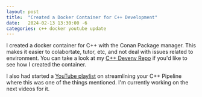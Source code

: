 ```yaml
---
layout: post
title:  "Created a Docker Container for C++ Development"
date:   2024-02-13 13:30:00 -6
categories: c++ docker youtube update
---
```


I created a docker container for C++ with the Conan Package manager. This makes it easier to colabortate, tutor, etc, and not deal with
issues related to environment. You can take a look at my [C++ Devenv Repo][cpp-devenv] if you'd like to see how I created the container.

I also had started a [YouTube playlist][youtube-cpp-pipeline] on streamlining your C++ Pipeline where this was one of the things mentioned. I'm currently working on the next videos for it.

[cpp-devenv]: https://github.com/ChristopherPisz/DevEnvCpp
[youtube-cpp-pipeline]: https://www.youtube.com/playlist?list=PLxLys-2G2qWfWSdGbM3Hr3l06OjnQYA94
